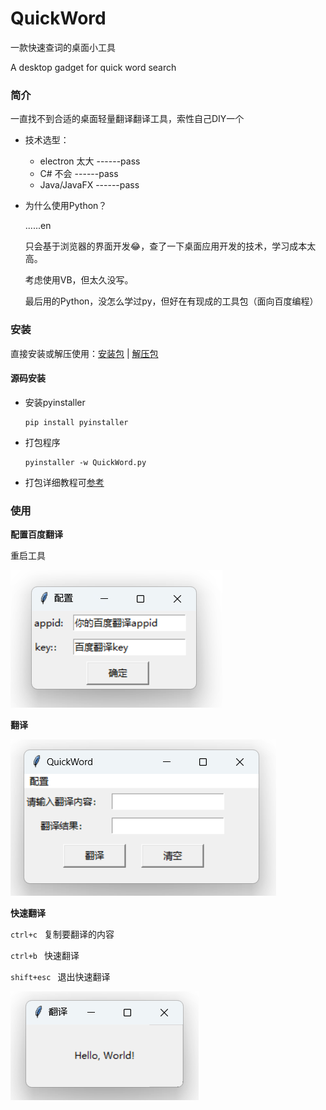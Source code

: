 # QuickWord

一款快速查词的桌面小工具

A desktop gadget for quick word search

### 简介

一直找不到合适的桌面轻量翻译翻译工具，索性自己DIY一个

- 技术选型：

  - electron 太大   ------pass
  - C# 不会             ------pass
  - Java/JavaFX      ------pass

- 为什么使用Python？

  ......en

  只会基于浏览器的界面开发😂，查了一下桌面应用开发的技术，学习成本太高。

  考虑使用VB，但太久没写。

  最后用的Python，没怎么学过py，但好在有现成的工具包（面向百度编程）



### 安装

直接安装或解压使用：[安装包](https://github.com/Muieay/QuickWord/releases/download/QuickWord/QuickWord.exe) | [解压包](https://github.com/Muieay/QuickWord/releases/download/QuickWord/QuickWord.zip)

#### 源码安装
- 安装pyinstaller

  ```she
  pip install pyinstaller
  ```

 - 打包程序

   ```shell
   pyinstaller -w QuickWord.py
   ```

 - 打包详细教程可[参考](https://www.jianshu.com/p/48f6dea265eb)

   

### 使用

**配置百度翻译**

重启工具

![](docs/20230123141854.png)

**翻译**

![](docs/20230123142100.png)

**快速翻译**

`ctrl+c ` 复制要翻译的内容

`ctrl+b ` 快速翻译

`shift+esc ` 退出快速翻译

![](docs/20230123142518.png)